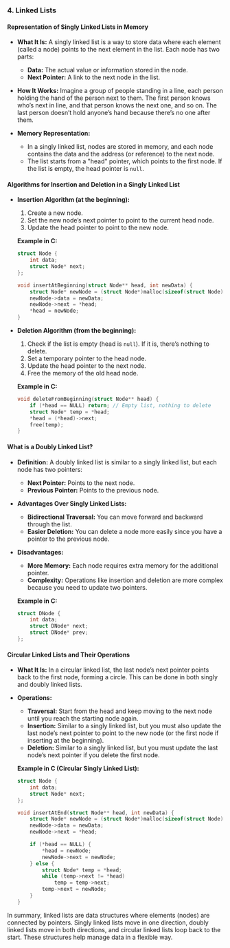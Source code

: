 ### 4. Linked Lists

#### **Representation of Singly Linked Lists in Memory**

- **What It Is:** A singly linked list is a way to store data where each element (called a node) points to the next element in the list. Each node has two parts:
  - **Data:** The actual value or information stored in the node.
  - **Next Pointer:** A link to the next node in the list.

- **How It Works:** Imagine a group of people standing in a line, each person holding the hand of the person next to them. The first person knows who’s next in line, and that person knows the next one, and so on. The last person doesn’t hold anyone’s hand because there’s no one after them.

- **Memory Representation:**
  - In a singly linked list, nodes are stored in memory, and each node contains the data and the address (or reference) to the next node.
  - The list starts from a "head" pointer, which points to the first node. If the list is empty, the head pointer is `null`.

#### **Algorithms for Insertion and Deletion in a Singly Linked List**

- **Insertion Algorithm (at the beginning):**
  1. Create a new node.
  2. Set the new node’s next pointer to point to the current head node.
  3. Update the head pointer to point to the new node.

  **Example in C:**
  ```c
  struct Node {
      int data;
      struct Node* next;
  };

  void insertAtBeginning(struct Node** head, int newData) {
      struct Node* newNode = (struct Node*)malloc(sizeof(struct Node));
      newNode->data = newData;
      newNode->next = *head;
      *head = newNode;
  }
  ```

- **Deletion Algorithm (from the beginning):**
  1. Check if the list is empty (head is `null`). If it is, there’s nothing to delete.
  2. Set a temporary pointer to the head node.
  3. Update the head pointer to the next node.
  4. Free the memory of the old head node.

  **Example in C:**
  ```c
  void deleteFromBeginning(struct Node** head) {
      if (*head == NULL) return; // Empty list, nothing to delete
      struct Node* temp = *head;
      *head = (*head)->next;
      free(temp);
  }
  ```

#### **What is a Doubly Linked List?**

- **Definition:** A doubly linked list is similar to a singly linked list, but each node has two pointers:
  - **Next Pointer:** Points to the next node.
  - **Previous Pointer:** Points to the previous node.

- **Advantages Over Singly Linked Lists:**
  - **Bidirectional Traversal:** You can move forward and backward through the list.
  - **Easier Deletion:** You can delete a node more easily since you have a pointer to the previous node.

- **Disadvantages:**
  - **More Memory:** Each node requires extra memory for the additional pointer.
  - **Complexity:** Operations like insertion and deletion are more complex because you need to update two pointers.

  **Example in C:**
  ```c
  struct DNode {
      int data;
      struct DNode* next;
      struct DNode* prev;
  };
  ```

#### **Circular Linked Lists and Their Operations**

- **What It Is:** In a circular linked list, the last node’s next pointer points back to the first node, forming a circle. This can be done in both singly and doubly linked lists.

- **Operations:**
  - **Traversal:** Start from the head and keep moving to the next node until you reach the starting node again.
  - **Insertion:** Similar to a singly linked list, but you must also update the last node’s next pointer to point to the new node (or the first node if inserting at the beginning).
  - **Deletion:** Similar to a singly linked list, but you must update the last node’s next pointer if you delete the first node.

  **Example in C (Circular Singly Linked List):**
  ```c
  struct Node {
      int data;
      struct Node* next;
  };

  void insertAtEnd(struct Node** head, int newData) {
      struct Node* newNode = (struct Node*)malloc(sizeof(struct Node));
      newNode->data = newData;
      newNode->next = *head;

      if (*head == NULL) {
          *head = newNode;
          newNode->next = newNode;
      } else {
          struct Node* temp = *head;
          while (temp->next != *head)
              temp = temp->next;
          temp->next = newNode;
      }
  }
  ```

In summary, linked lists are data structures where elements (nodes) are connected by pointers. Singly linked lists move in one direction, doubly linked lists move in both directions, and circular linked lists loop back to the start. These structures help manage data in a flexible way.
